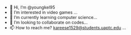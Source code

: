 - 👋 Hi, I’m @youngkel95
- 👀 I’m interested in video games ...
- 🌱 I’m currently learning computer science...
- 💞️ I’m looking to collaborate on codes...
- 📫 How to reach me? kareese1529@students.uaptc.edu ...

<!---
youngkel95/youngkel95 is a ✨ special ✨ repository because its `README.md` (this file) appears on your GitHub profile.
You can click the Preview link to take a look at your changes.
--->
